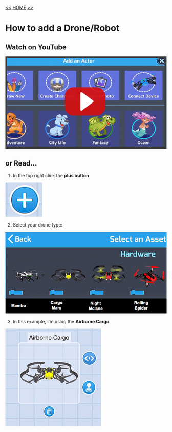 [<<](02-how-to-remove-an-actor.md)  [HOME](https://github.com/drjonesy/ParrotDrone_Airborne_CodingWithTynker) [>>](04-how-connect-the-drone-to-bluetooth.md)
# How to add a Drone/Robot

## Watch on YouTube

[![Play Video](images/03-vid-github-img.png)](https://www.youtube.com/watch?v=JsBwG_SUwXs&index=3&list=PLyCwPGjh8kDzoPi_4_G_BlavE3nlbkBCd)

## or Read...

1) In the top right click the **plus button**

![](images/03-plus-button.png)

2) Select your drone type:

![](images/03-drone-type.png)

3) In this example, I’m using the **Airborne Cargo**

![](images/03-selected-drone.png)